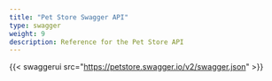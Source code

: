 ```yaml
---
title: "Pet Store Swagger API"
type: swagger
weight: 9
description: Reference for the Pet Store API
---
```


{{< swaggerui src="https://petstore.swagger.io/v2/swagger.json" >}}